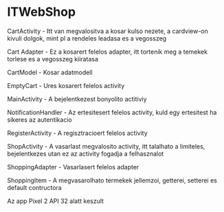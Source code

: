 # ITWebShop

CartActivity - Itt van megvalositva a kosar kulso nezete, a cardview-on kivuli dolgok, mint pl a rendeles leadasa es a vegosszeg

Cart Adapter - Ez a kosarert felelos adapter, itt tortenik meg a temekek torlese es a vegosszeg kiiratasa

CartModel - Kosar adatmodell

EmptyCart - Ures kosarert felelos activity

MainActivity - A bejelentkezest bonyolito actitiviy

NotificationHandler - Az ertesitesert felelos activity, kuld egy ertesitest ha sikeres az autentikacio

RegisterActivity - A regisztracioert felelos activity

ShopActivity - A vasarlast megvalosito activity, itt talalhato a limiteles, bejelentkezes utan ez az activity fogadja a felhasznalot

ShoppingAdapter - Vasarlasert felelos adapter

ShoppingItem - A megvasarolhato termekek jellemzoi, getterei, setterei es default contructora


Az app Pixel 2 API 32 alatt keszult
